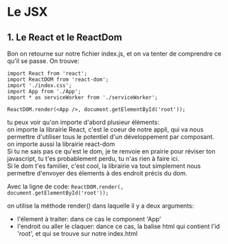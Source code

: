 <h1>Le JSX</h1>

<h2>1. Le React et le ReactDom</h2>

Bon on retourne sur notre fichier index.js, et on va tenter de comprendre ce qu'il se passe. On trouve:

```
import React from 'react';
import ReactDOM from 'react-dom';
import './index.css';
import App from './App';
import * as serviceWorker from './serviceWorker';

ReactDOM.render(<App />, document.getElementById('root'));
```
tu peux voir qu'on importe d'abord plusieur éléments:</br>
on importe la librairie React, c'est le coeur de notre appli, qui va nous permettre d'utiliser tous le potentiel d'un développement par composant.</br>
on importe aussi la librairie react-dom</br>
Si tu ne sais pas ce qu'est le dom, je te renvoie en prairie pour réviser ton javascript, tu t'es probablement perdu, tu n'as rien à faire ici.</br>
Si le dom t'es familier, c'est cool, la librairie va tout simplement nous permettre d'envoyer des élements à des endroit précis du dom. 

Avec la ligne de code:
<code>ReactDOM.render(<App />, document.getElementById('root'));</code>

on utilise la méthode render() dans laquelle il y a deux arguments:
<ul>
  <li>l'élement à traiter: dans ce cas le component 'App'</li>
  <li>l'endroit ou aller le claquer: dance ce cas, la balise html qui contient l'id 'root', et qui se trouve sur notre index.html</li>
  <ul>
